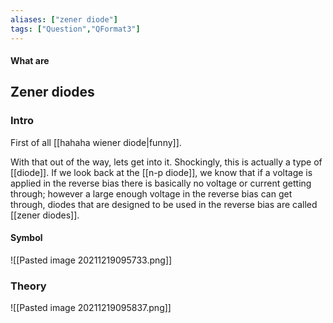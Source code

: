 ```yaml
---
aliases: ["zener diode"]
tags: ["Question","QFormat3"]
---
```


#### What are
## Zener diodes
### Intro
First of all [[hahaha wiener diode|funny]]. 

With that out of the way, lets get into it. Shockingly, this is actually a type of [[diode]].
If we look back at the [[n-p diode]], we know that if a voltage is applied in the reverse bias there is basically no voltage or current getting through; however a large enough voltage in the reverse bias can get through, diodes that are designed to be used in the reverse bias are called [[zener diodes]].

#### Symbol
![[Pasted image 20211219095733.png]]

### Theory
![[Pasted image 20211219095837.png]]
